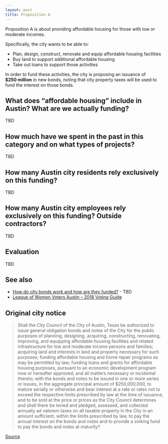 ```yaml
---
layout: post
title: Proposition A
---
```


Proposition A is about providing affordable housing for those with low or moderate incomes.

Specifically, the city wants to be able to:

* Plan, design, construct, renovate and equip affordable housing facilities
* Buy land to support additional affordable housing
* Take out loans to support those activities

In order to fund these activities, the city is proposing an issuance of <nobr><strong>$250 million</strong></nobr> in
new bonds, noting that city property taxes will be used to fund the interest on those bonds.

## What does “affordable housing” include in Austin? What are we actually funding?

TBD

## How much have we spent in the past in this category and on what types of projects?

TBD

## How many Austin city residents rely exclusively on this funding?

TBD

## How many Austin city employees rely exclusively on this funding? Outside contractors?

TBD

## Evaluation

TBD

## See also

* [How do city bonds work and how are they funded?](#) - TBD
* [League of Women Voters Austin – 2018 Voting Guide](https://lwvaustin.org/voter-guide/)

## Original city notice

> Shall the City Council of the City of Austin, Texas be authorized to issue general obligation bonds and notes of
> the City for the public purposes of planning, designing, acquiring, constructing, renovating, improving, and
> equipping affordable housing facilities and related infrastructure for low and moderate income persons and
> families; acquiring land and interests in land and property necessary for such purposes; funding affordable
> housing and home repair programs as may be permitted by law; funding loans and grants for affordable housing
> purposes, pursuant to an economic development program now or hereafter approved; and all matters necessary
> or incidental thereto; with the bonds and notes to be issued in one or more series or issues, in the aggregate
> principal amount of $250,000,000, to mature serially or otherwise and bear interest at a rate or rates not to
> exceed the respective limits prescribed by law at the time of issuance, and to be sold at the price or prices as the
> City Council determines and shall there be levied and pledged, assessed, and collected annually ad valorem
> taxes on all taxable property in the City in an amount sufficient, within the limits prescribed by law, to pay the
> annual interest on the bonds and notes and to provide a sinking fund to pay the bonds and notes at maturity?

[Source](https://www.austintexas.gov/edims/document.cfm?id=307013)
